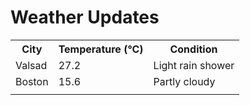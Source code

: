 # Weather Updates

<!-- WEATHER-UPDATE-START -->
<table><tr><th>City</th><th>Temperature (°C)</th><th>Condition</th></tr><tr><td>Valsad</td><td>27.2</td><td>Light rain shower</td></tr><tr><td>Boston</td><td>15.6</td><td>Partly cloudy</td></tr><tr><td></td><td></td><td></td></tr></table>
<!-- WEATHER-UPDATE-END -->
